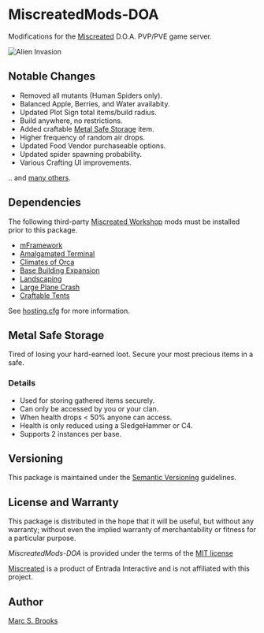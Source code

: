 # MiscreatedMods-DOA

Modifications for the [Miscreated](https://miscreatedgame.com) D.O.A. PVP/PVE game server.

![Alien Invasion](https://raw.githubusercontent.com/nuxy/MiscreatedMods-DOA/master/preview.png)

## Notable Changes

- Removed all mutants (Human Spiders only).
- Balanced Apple, Berries, and Water availabity.
- Updated Plot Sign total items/build radius.
- Build anywhere, no restrictions.
- Added craftable [Metal Safe Storage](#metal-safe-storage) item.
- Higher frequency of random air drops.
- Updated Food Vendor purchaseable options.
- Updated spider spawning probability.
- Various Crafting UI improvements.

.. and [many others](https://github.com/nuxy/MiscreatedMods-DOA/commits/master).

## Dependencies

The following third-party [Miscreated Workshop](https://steamcommunity.com/app/299740/workshop) mods must be installed prior to this package.

- [mFramework](https://steamcommunity.com/sharedfiles/filedetails/?id=1942750114)
- [Amalgamated Terminal](https://steamcommunity.com/sharedfiles/filedetails/?id=2444612166)
- [Climates of Orca](https://steamcommunity.com/sharedfiles/filedetails/?id=1807643206)
- [Base Building Expansion](https://steamcommunity.com/sharedfiles/filedetails/?id=1699198355)
- [Landscaping](https://steamcommunity.com/sharedfiles/filedetails/?id=1673502088)
- [Large Plane Crash](https://steamcommunity.com/sharedfiles/filedetails/?id=1987245557)
- [Craftable Tents](https://steamcommunity.com/sharedfiles/filedetails/?id=1739418619)

See [hosting.cfg](https://github.com/nuxy/MiscreatedMods-DOA/blob/master/hosting.cfg) for more information.

## Metal Safe Storage

Tired of losing your hard-earned loot.  Secure your most precious items in a safe.

### Details

- Used for storing gathered items securely.
- Can only be accessed by you or your clan.
- When health drops < 50% anyone can access.
- Health is only reduced using a SledgeHammer or C4.
- Supports 2 instances per base.

## Versioning

This package is maintained under the [Semantic Versioning](https://semver.org) guidelines.

## License and Warranty

This package is distributed in the hope that it will be useful, but without any warranty; without even the implied warranty of merchantability or fitness for a particular purpose.

_MiscreatedMods-DOA_ is provided under the terms of the [MIT license](http://www.opensource.org/licenses/mit-license.php)

[Miscreated](https://miscreatedgame.com) is a product of Entrada Interactive and is not affiliated with this project.

## Author

[Marc S. Brooks](https://github.com/nuxy)

